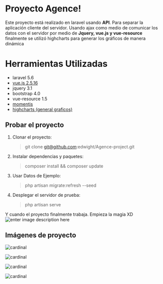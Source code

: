 # Proyecto Agence!

Este proyecto está realizado en laravel usando **API**. Para separar la aplicación cliente del servidor. Usando ajax como medio de comunicar los datos con el servidor por medio de **Jquery, vue.js y vue-resource**  finalmente se utilizó highcharts para generar los gráficos de manera dinámica


# Herramientas Utilizadas

 - laravel 5.6
 - [vue.js 2.5.16](https://vuejs.org/)
 - jquery 3.1
 - bootstrap 4.0
 - vue-resource 1.5
 - [momentjs](https://momentjs.com/)
 - [highcharts (general graficos)](https://www.highcharts.com/demo)


## Probar el proyecto

 1. Clonar el proyecto:
 

    >git clone git@github.com:edwight/Agence-project.git

 2. Instalar dependencias y paquetes:

    >composer install && composer update

 3. Usar Datos de Ejemplo:
	 
	 >php artisan migrate:refresh --seed

 4. Desplegar el servidor de prueba:
	>php artisan serve

Y cuando el proyecto finalmente trabaja. Empieza la magia XD
![enter image description here](http://3.bp.blogspot.com/-j1TUnff2KcU/VPcFB2IGP9I/AAAAAAAAECw/NnUqv4gh-kY/s1600/17.gif)

## Imágenes de proyecto

![cardinal](/agence_1.png)  

![cardinal](/agence_2.png) 

![cardinal](/agence_3.png) 

![cardinal](/agence_4.png) 